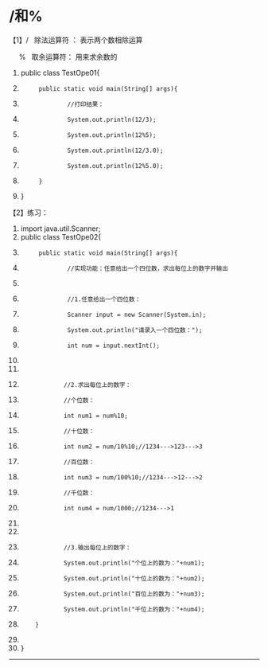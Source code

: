 ﻿
# /和%

【1】/   除法运算符 ： 表示两个数相除运算   

     %   取余运算符： 用来求余数的 







1.  public class TestOpe01{
2.          public static void main(String[] args){
3.                  //打印结果：
4.                  System.out.println(12/3);
5.                  System.out.println(12%5);
6.                  System.out.println(12/3.0);
7.                  System.out.println(12%5.0);
8.          }
9.  } 

【2】练习： 




1.  import java.util.Scanner;
2.  public class TestOpe02{
3.          public static void main(String[] args){
4.                  //实现功能：任意给出一个四位数，求出每位上的数字并输出
5.                  
6.                  //1.任意给出一个四位数：
7.                  Scanner input = new Scanner(System.in);
8.                  System.out.println("请录入一个四位数：");
9.                  int num = input.nextInt();
10.                 
11.                 
12.                 //2.求出每位上的数字：
13.                 //个位数：
14.                 int num1 = num%10;
15.                 //十位数：
16.                 int num2 = num/10%10;//1234--->123--->3
17.                 //百位数：
18.                 int num3 = num/100%10;//1234--->12--->2
19.                 //千位数：
20.                 int num4 = num/1000;//1234--->1
21.                 
22.                 
23.                 //3.输出每位上的数字：
24.                 System.out.println("个位上的数为："+num1);
25.                 System.out.println("十位上的数为："+num2);
26.                 System.out.println("百位上的数为："+num3);
27.                 System.out.println("千位上的数为："+num4);
28.         }
29.         
30. } 






------------------------------------------------------------

